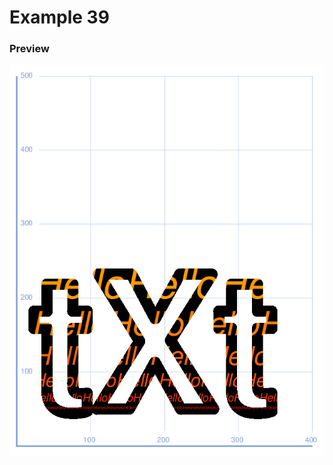 # Example 39

### Preview
![Example 39](https://github.com/IvanSostarko/postscript-examples/blob/master/Example39/Example39.jpg)